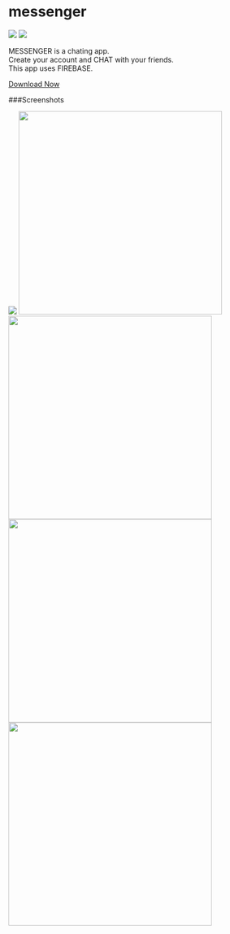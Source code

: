 # messenger
![](https://img.shields.io/static/v1?style=for-the-badge&label=POWERED%20BY&message=FLUTTER&color=02569B&logo=FLUTTER)
![](https://img.shields.io/static/v1?style=for-the-badge&label=LINKING&message=FIREBASE&color=FFCA28&logo=FIREBASE)

MESSENGER is a chating app.<br>
Create your account and CHAT with your friends.<br>
This app uses FIREBASE.


[Download Now](https://github.com/tanaysarkar0408/messenger/releases)

###Screenshots

![](https://github.com/messenger/Gif.gif)
<img src="https://imgur.com/5RUCuw8.png" width="400"> <img src="https://imgur.com/FqQkEcD.png" width="400"> <br>
<img src="https://imgur.com/yeMBSQS.png" width="400"> <img src="https://imgur.com/1vmWnWr.png" width="400">


